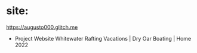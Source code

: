 # site:
https://augusto000.glitch.me
 - Project Website
Whitewater Rafting Vacations | Dry Oar Boating | Home 2022
